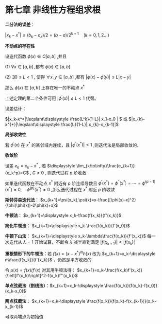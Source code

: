 # **第七章 非线性方程组求根**

**二分法的误差**： 

$| x_k-x^*|\leqslant(b_k-a_k)/2=(b-a)/2^{k+1}\quad (k=0,1,2\dots)$

**不动点的存在性**

设迭代函数 $\phi(x)\in C[a,b]$ ,并且

(1) $\forall x\in [ a, b]$ ,都有 $\phi(x)\in[a,b]$ 

(2) $\exists0\leqslant L<1$ , 使得 $\forall x,y\in[a,b]$ ,都有 $|\phi(x)-\phi(y)|\leqslant L| x-y|$

那么 $\phi(x)$ 在 $[a,b]$ 上存在唯一的不动点 $x^*$

上述定理的第二个条件可用 $\left|\phi^{\prime}(x)\right|\leqslant L<1$ 代替。

误差估计：

$|x_k-x^*|\leqslant\displaystyle \frac{L^k}{1-L}| x_1-x_0 | $ 或 $|x_{k}-x^{*}|\leqslant\displaystyle \frac{L}{1-L}| x_{k}-x_{k-1}|$

**局部收敛性**

若 $\phi^\prime(x)$ 在 $x^*$ 的某邻域内连续，且 $|\phi^{\prime}(x^{*})|<1$ ,则迭代法是局部收敛的.

**收敛阶**

误差 $e_k=x_k-x^*$ , 若 $\displaystyle \lim_{k\to\infty}\frac{e_{k+1}}{e_k^p}=C$ , $C\ne 0$ , 则迭代过程 $p$ 阶收敛

如果迭代函数在不动点 $x^*$ 附近有 $p$ 阶连续导数且 $\phi^{\prime}(x^*)=\phi^{\prime\prime}(x^*)=\cdots=\phi^{(p-1)}(x^*)=0,\quad\phi^{(p)}(x^*)\neq0$ ,那么迭代过程在 $x^*$ 附近 $p$ 阶收敛

**斯特芬森迭代法**： $x_{k+1}=\psi(x_k),\psi(x)=x-\frac{[\phi(x)-x]^2}{\phi(\phi(x))-2\phi(x)+x}$

**牛顿法**： $x_{k+1}=\displaystyle x_k-\frac{f(x_k)}{f'(x_k)}$

**简化牛顿法**： $x_{k+1}=\displaystyle x_k-\frac{f(x_k)}{f'(x_0)}$

**牛顿下山法**： $x_{k+1}=\displaystyle x_k-\lambda\frac{f(x_k)}{f'(x_k)}$ 每一次迭代从 $\lambda=1$ 开始试算，不断令 $\lambda$ 减半直到满足 $|f(x_{k+1})|<|f(x_k)|$

**重根情形下的牛顿法**：若 $f(x)=(x-x^*)^m h(x)$ 改为 $x_{k+1}=x_k-\displaystyle m\frac{f(x_k)}{f'(x_k)}$ ，仍然是平方收敛的

令 $\mu(x)=f(x)/f'(x)$ 对其用牛顿法得： $x_{k+1}=x_k-\frac{f(x_k)f'(x_k)}{\left[f'(x_k)\right]^2-f(x_k)f''(x_k)}$

**单点弦截法（割线法）**：$x_{k+1}=x_k-\displaystyle \frac{f(x_k)}{f(x_k)-f(x_0)}(x_k-x_0)$

**两点弦截法**： $x_{k+1}=x_k-\displaystyle \frac{f(x_k)}{f(x_k)-f(x_{k-1})}(x_k-x_{k-1})$

可取两端点为初始值
